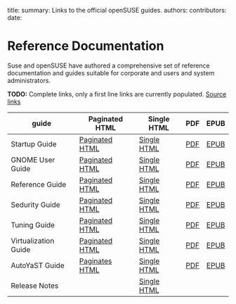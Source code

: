 title: 
summary: Links to the official openSUSE guides. 
authors:
contributors:
date:

# Reference Documentation

Suse and openSUSE have authored a comprehensive set of reference documentation and guides suitable
for corporate and users and system administrators.

**TODO:** Complete links, only a first line links are currently populated. [Source links](https://doc.opensuse.org/)

guide|Paginated HTML|Single HTML|PDF|EPUB
-----|----|-----------|---|----
Startup Guide|[Paginated HTML](https://doc.opensuse.org/documentation/leap/startup/html/book-opensuse-startup/index.html)|[Single HTML](https://doc.opensuse.org/documentation/leap/startup/single-html/book-opensuse-startup/index.html)|[PDF](https://doc.opensuse.org/documentation/leap/startup/book-opensuse-startup_color_en.pdf)|[EPUB](https://doc.opensuse.org/documentation/leap/startup/book-opensuse-startup_en.epub)
GNOME User Guide|[Paginated HTML]()|[Single HTML]()|[PDF]()|[EPUB]()
Reference Guide|[Paginated HTML]()|[Single HTML]()|[PDF]()|[EPUB]()
Sedurity Guide|[Paginated HTML]()|[Single HTML]()|[PDF]()|[EPUB]()
Tuning Guide|[Paginated HTML]()|[Single HTML]()|[PDF]()|[EPUB]()
Virtualization Guide|[Paginated HTML]()|[Single HTML]()|[PDF]()|[EPUB]()
AutoYaST Guide|[Paginates HTML]()|[Single HTML]()|[PDF]()|[EPUB]()
Release Notes||[Single HTML]()||

